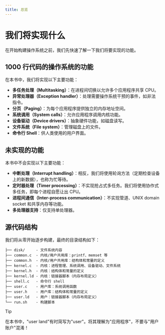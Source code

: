 ```yaml
---
title: 总览
---
```


# 我们将实现什么

在开始构建操作系统之前，我们先快速了解一下我们将要实现的功能。

## 1000 行代码的操作系统的功能

在本书中，我们将实现以下主要功能：

- **多任务处理（Multitasking）**：在进程间切换以允许多个应用程序共享 CPU。
- **异常处理器（Exception handler）**：处理需要操作系统干预的事件，如非法指令。
- **分页（Paging）**：为每个应用程序提供独立的内存地址空间。
- **系统调用（System calls）**：允许应用程序调用内核功能。
- **设备驱动（Device drivers）**：抽象硬件功能，如磁盘读写。
- **文件系统（File system）**：管理磁盘上的文件。
- **命令行 Shell**：供人类使用的用户界面。

## 未实现的功能

本书中不会实现以下主要功能：

- **中断处理（Interrupt handling）**：相反，我们将使用轮询方法（定期检查设备上的新数据），也称为忙等待。
- **定时器处理（Timer processing）**：不实现抢占式多任务。我们将使用协作式多任务，即每个进程自愿让出 CPU。
- **进程间通信（Inter-process communication）**：不实现管道、UNIX domain socket 和共享内存等功能。
- **多处理器支持**：仅支持单处理器。

## 源代码结构

我们将从零开始逐步构建，最终的目录结构如下：

```
├── disk/     - 文件系统内容
├── common.c  - 内核/用户共用库：printf、memset 等
├── common.h  - 内核/用户共用库：结构体和常量的定义
├── kernel.c  - 内核：进程管理、系统调用、设备驱动、文件系统
├── kernel.h  - 内核：结构体和常量的定义
├── kernel.ld - 内核：链接器脚本（内存布局定义）
├── shell.c   - 命令行 shell
├── user.c    - 用户库：系统调用函数
├── user.h    - 用户库：结构体和常量的定义
├── user.ld   - 用户：链接器脚本（内存布局定义）
└── run.sh    - 构建脚本
```

> [!TIP]
>
> 在本书中，"user land"有时简写为"user"。将其理解为"应用程序"，不要与"用户账户"混淆！
